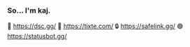 ### So... I'm kaj.

🔗 https://dsc.gg/ 
📂 https://tixte.com/ 
🔒 https://safelink.gg/
🟢 https://statusbot.gg/
